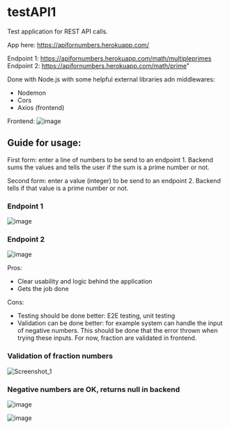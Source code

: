 # testAPI1
Test application for REST API calls.

App here: https://apifornumbers.herokuapp.com/

Endpoint 1: https://apifornumbers.herokuapp.com/math/multipleprimes  
Endpoint 2: https://apifornumbers.herokuapp.com/math/prime" 

Done with Node.js with some helpful external libraries adn middlewares:
- Nodemon
- Cors
- Axios (frontend)

Frontend:
![image](https://user-images.githubusercontent.com/59486096/155557416-691f4bcd-b6d1-445d-9df6-9868e5b96964.png)


## Guide for usage:

First form: enter a line of numbers to be send to an endpoint 1. Backend sums the values and tells the user if the sum is a prime number or not.

Second form: enter a value (integer) to be send to an endpoint 2. Backend tells if that value is a prime number or not.

### Endpoint 1
![image](https://user-images.githubusercontent.com/59486096/155558436-6ed47535-6435-4538-a516-a5b71a29c6cc.png)

### Endpoint 2
![image](https://user-images.githubusercontent.com/59486096/155558568-ba920ca8-e344-48f2-8755-ee0d46b55fa2.png)

Pros:
- Clear usability and logic behind the application
- Gets the job done

Cons:
- Testing should be done better: E2E testing, unit testing
- Validation can be done better: for example system can handle the input of negative numbers. This should be done that the error thrown when trying these inputs. For now, fraction are validated in frontend.

### Validation of fraction numbers
![Screenshot_1](https://user-images.githubusercontent.com/59486096/155684486-58bd2904-c8a2-4746-b585-d9b9a3ceebe3.png)

### Negative numbers are OK, returns null in backend
![image](https://user-images.githubusercontent.com/59486096/155685249-b6790348-6ecc-4fd7-9852-5c84a48d3e9d.png)

![image](https://user-images.githubusercontent.com/59486096/155685199-0524b92d-4ac2-4bf5-a786-6f682784a7bb.png)

